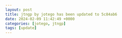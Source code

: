 ```yaml
---
layout: post
title: jtngp by jotego has been updated to 5c84ab6
date: 2024-02-09 11:42:49 +0000
categories: [jotego, jtngp]
tags: [update]
---
```


